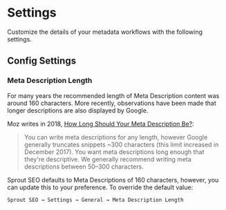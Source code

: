 # Settings

Customize the details of your metadata workflows with the following settings.

## Config Settings

### Meta Description Length

For many years the recommended length of Meta Description content was around 160 characters. More recently, observations have been made that longer descriptions are also displayed by Google.

Moz writes in 2018, [How Long Should Your Meta Description Be?](https://moz.com/blog/how-long-should-your-meta-description-be-2018):

> You can write meta descriptions for any length, however Google generally truncates snippets ~300 characters (this limit increased in December 2017). You want meta descriptions long enough that they're descriptive. We generally recommend writing meta descriptions between 50–300 characters.

Sprout SEO defaults to Meta Descriptions of 160 characters, however, you can update this to your preference. To override the default value:
 
 ``` html
Sprout SEO → Settings → General → Meta Description Length
 ```